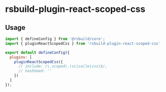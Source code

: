 # rsbuild-plugin-react-scoped-css

## Usage

```javascript
import { defineConfig } from '@rsbuild/core';
import { pluginReactScopedCss } from 'rsbuild-plugin-react-scoped-css';

export default defineConfig({
  plugins: [
    pluginReactScopedCss({
      // include: /\.scoped\.(sc|sa|le|css)$/,
      // hashSeed: ''
    })
  ]
});
```
